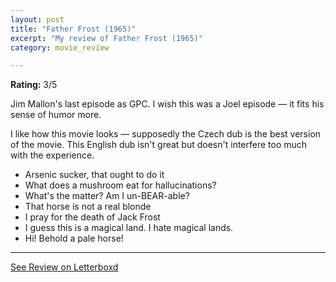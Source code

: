 ```yaml
---
layout: post
title: "Father Frost (1965)"
excerpt: "My review of Father Frost (1965)"
category: movie_review

---
```


**Rating:** 3/5

Jim Mallon's last episode as GPC. I wish this was a Joel episode — it fits his sense of humor more.

I like how this movie looks — supposedly the Czech dub is the best version of the movie. This English dub isn't great but doesn't interfere too much with the experience.

* Arsenic sucker, that ought to do it
* What does a mushroom eat for hallucinations?
* What's the matter? Am I un-BEAR-able?
* That horse is not a real blonde
* I pray for the death of Jack Frost
* I guess this is a magical land. I hate magical lands.
* Hi! Behold a pale horse!

<hr>

[See Review on Letterboxd](https://boxd.it/5R53Tv)
